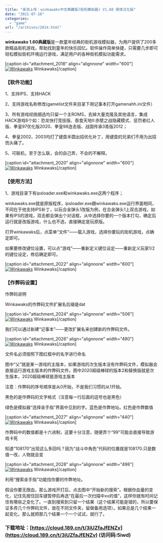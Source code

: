 ```yaml
---
title: "亲测上传：winkawaks中文典藏版(街机模拟器) V1.60 简体汉化版"
date: "2021-07-18"
categories: 
  - "game"
url: "/archives/2014.html"
---
```


**winkawaks 1.60典藏版**是一款童年经典的街机游戏模拟器，为用户提供了200多款精品街机游戏，帮助找到童年的快乐回忆。软件操作简单快捷，只需要几步即可轻松模拟街机环境运行游戏，满足用户的各种街机模拟功能需求。

\[caption id="attachment\_2018" align="alignnone" width="600"\][![Winkawaks](https://img-cloud.zhoujie218.top/wp-content/uploads/2021/07/20210718181558.jpg)](https://img-cloud.zhoujie218.top/wp-content/uploads/2021/07/20210718181558.jpg) Winkawaks\[/caption\]

### 【软件功能】

1、支持IPS、支持HACK

2、支持游戏名称修改(gamelist文件夹目录下用记事本打开gamenahh.ini文件）

3、所有游戏经挑细选均只留一个主ROMS，去掉大量克隆及其他语言，集成HACK游戏6个如：恐龙快打竞技版、吞食天地II:赤壁之战隐藏模式、惩罚者红人版、拳皇97优化版2020、拳皇98连击版、战国传承3青版2012；

4、拳皇2002、2003均打了键盘半圆出招优化补丁，用键盘的兄弟们不用为出招而头痛了。

5、可联机，至于怎么联，会的自己弄，不会的不解释。

\[caption id="attachment\_2020" align="alignnone" width="600"\][![Winkawaks](https://img-cloud.zhoujie218.top/wp-content/uploads/2021/07/20210718181601.jpg)](https://img-cloud.zhoujie218.top/wp-content/uploads/2021/07/20210718181601.jpg) Winkawaks\[/caption\]

### 【使用方法】

1、游戏目录下有ipsloader.exe和winkawaks.exe这两个程序；

winkawaks.exe就是原版程序，ipsloader.exe跟winkawaks.exe运行界面相同，不同在于他支持IPS补丁，以玩合金弹头1改版为例，在合金弹头1上双击游戏，如果有IPS的游戏，双击都会弹出个对话框，从中选择你要的一个版本打勾，确定后运行就是改版游戏，什么也不选，直接确定是玩原版。

打开winkawaks后，点菜单“文件”——载入游戏，选择你要玩的街机游戏，点确定即可。

如果要修改键位设置，可以点“游戏”——重新定义键位设定——重新定义玩家1/2的键位设定，修后确定即可。

\[caption id="attachment\_2022" align="alignnone" width="600"\][![Winkawaks](https://img-cloud.zhoujie218.top/wp-content/uploads/2021/07/20210718181605.jpg)](https://img-cloud.zhoujie218.top/wp-content/uploads/2021/07/20210718181605.jpg) Winkawaks\[/caption\]

### 【作弊码设置】

作弊码说明

Winkawaks的作弊码文件扩展名后缀是dat

\[caption id="attachment\_2024" align="alignnone" width="506"\][![Winkawaks](https://img-cloud.zhoujie218.top/wp-content/uploads/2021/07/20210718181608.jpg)](https://img-cloud.zhoujie218.top/wp-content/uploads/2021/07/20210718181608.jpg) Winkawaks\[/caption\]

我们可以通过新建“记事本”——更改扩展名来创建新的作弊码文件。

\[caption id="attachment\_2026" align="alignnone" width="490"\][![Winkawaks](https://img-cloud.zhoujie218.top/wp-content/uploads/2021/07/20210718181611.jpg)](https://img-cloud.zhoujie218.top/wp-content/uploads/2021/07/20210718181611.jpg) Winkawaks\[/caption\]

文件名必须按照下图红框中的名字进行命名

图中“父”就是某一游戏的主版本，如果游戏的次生版本没有作弊码文件，模拟器会直接运行游戏主版本的作弊码文件。图中2020超级棒球的版本2和替换版就是次生版本，2020超级棒球是游戏主版本

注意：作弊码的序号顺序是从0开始，不是我们习惯的从1开始。

黑色的是作弊码的文字格式（注意每一行后面的逗号也是黑色）

绿色是模拟器“选择金手指”界面中见到的字。蓝色是作弊地址。红色是作弊数值

\[caption id="attachment\_2027" align="alignnone" width="440"\][![Winkawaks](https://img-cloud.zhoujie218.top/wp-content/uploads/2021/07/20210718181614.jpg)](https://img-cloud.zhoujie218.top/wp-content/uploads/2021/07/20210718181614.jpg) Winkawaks\[/caption\]

作弊码中的数值都是十六进制，这要十分注意，随便弄个“99”可能会直接导致游戏卡死

知道“108170”出现这么多回吗？因为“战斗中角色”代码的位置就是108170.只是数值一改，人物就会变

\[caption id="attachment\_2028" align="alignnone" width="498"\][![Winkawaks](https://img-cloud.zhoujie218.top/wp-content/uploads/2021/07/20210718181617.jpg)](https://img-cloud.zhoujie218.top/wp-content/uploads/2021/07/20210718181617.jpg) Winkawaks\[/caption\]

利用“搜索金手指”功能找你要的作弊地址。

假设你要无限血，那么游戏开打后，点击图中“开始新的搜索”。根据你血量的变化，记住先按住回车键暂停后再选“在最后一次扫描中xx的值”，这样你就有时间记住有哪些之变化了。一直到搜索到只留一个结果（这个结果可能是错的，所以要保证多弄几个作弊码文件，放在不同文件夹，留做备用选项）。如果总是几个结果一起变化，那么就把那几个结果一个一个试试，就行了。

### **下载地址：[https://cloud.189.cn/t/3iUZfaJfENZv](https://cloud.189.cn/t/3iUZfaJfENZv) (访问码:5iwd)**
